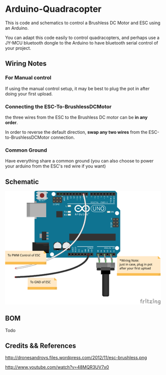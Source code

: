 Arduino-Quadracopter
====================

This is code and schematics to control a Brushless DC Motor and ESC using an Arduino. 


You can adapt this code easily to control quadracopters, and perhaps use a JY-MCU bluetooth dongle 
to the Arduino to have bluetooth serial control of your project.


## Wiring Notes

### For Manual control

If using the manual control setup, it may be best to plug the pot in after doing your first upload.

### Connecting the ESC-To-BrushlessDCMotor
the three wires from the ESC to the Brushless DC motor can be **in any order**.

In order to reverse the default direction, **swap any two wires** from the ESC-to-BrushlessDCMotor connection.

### Common Ground

Have everything share a common ground (you can also choose to power your arduino from the ESC's red wire if you want)

## Schematic

![Manual Control](Manual_Motor_Control.png)

## BOM

Todo

## Credits && References


http://dronesandrovs.files.wordpress.com/2012/11/esc-brushless.png

http://www.youtube.com/watch?v=48MQR3UV7x0
